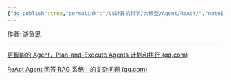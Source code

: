 ```yaml
---
{"dg-publish":true,"permalink":"/CS计算机科学/大模型/Agent/ReAct/","noteIcon":"","created":"2024-08-28T17:27:38.000+08:00","updated":"2024-04-23T23:34:36.000+08:00"}
---
```



作者: 游鱼思

---

[更智能的 Agent，Plan-and-Execute Agents 计划和执行 (qq.com)](https://mp.weixin.qq.com/s?__biz=MzA5Njk3Njc5Mw==&mid=2247496341&idx=1&sn=384704ac4fd96560315d32724a25dccc&chksm=90a55863a7d2d175bce286df6f146df494b8c22d63fa124acaa12cfe44f65ae222362fe2cc7b&scene=21#wechat_redirect)

[ReAct Agent 回答 RAG 系统中的复杂问题 (qq.com)](https://mp.weixin.qq.com/s?__biz=MzA5Njk3Njc5Mw==&mid=2247496355&idx=1&sn=c25b66bd4b459d6608a78e63e4b46580&chksm=90a55855a7d2d143eea78c12bb8a3d50587dcc18ceda8289ee4f99bb648686d8b62b475eb6a1&scene=21#wechat_redirect)
